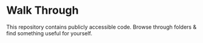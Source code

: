 # Walk Through
This repository contains publicly accessible code. Browse through folders & find something useful for yourself.
